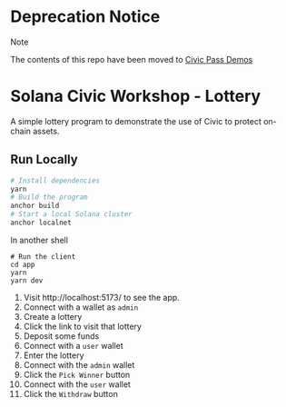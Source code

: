 # Deprecation Notice

> [!NOTE]
> The contents of this repo have been moved to [Civic Pass Demos](https://github.com/civicteam/civic-pass-demos)


# Solana Civic Workshop - Lottery

A simple lottery program to demonstrate the use of Civic to protect on-chain assets.

## Run Locally

```bash
# Install dependencies
yarn
# Build the program
anchor build
# Start a local Solana cluster
anchor localnet
```

In another shell
```
# Run the client
cd app
yarn
yarn dev
```

1. Visit http://localhost:5173/ to see the app.
2. Connect with a wallet as `admin`
3. Create a lottery
4. Click the link to visit that lottery
5. Deposit some funds
6. Connect with a `user` wallet
7. Enter the lottery
8. Connect with the `admin` wallet
9. Click the `Pick Winner` button
10. Connect with the `user` wallet
11. Click the `Withdraw` button
